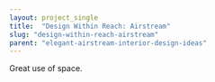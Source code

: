 ```yaml
---
layout: project_single
title:  "Design Within Reach: Airstream"
slug: "design-within-reach-airstream"
parent: "elegant-airstream-interior-design-ideas"
---
```

Great use of space.